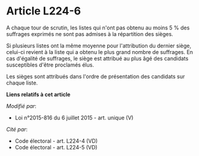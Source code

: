 # Article L224-6

A chaque tour de scrutin, les listes qui n'ont pas obtenu au moins 5 % des suffrages exprimés ne sont pas admises à la
répartition des sièges. 

Si plusieurs listes ont la même moyenne pour l'attribution du dernier siège, celui-ci revient à la liste qui a obtenu le plus
grand nombre de suffrages. En cas d'égalité de suffrages, le siège est attribué au plus âgé des candidats susceptibles d'être
proclamés élus.

Les sièges sont attribués dans l'ordre de présentation des candidats sur chaque liste.

**Liens relatifs à cet article**

_Modifié par_:

  - Loi n°2015-816 du 6 juillet 2015 - art. unique (V)

_Cité par_:

  - Code électoral - art. L224-4 (VD)
  - Code électoral - art. L224-5 (VD)
